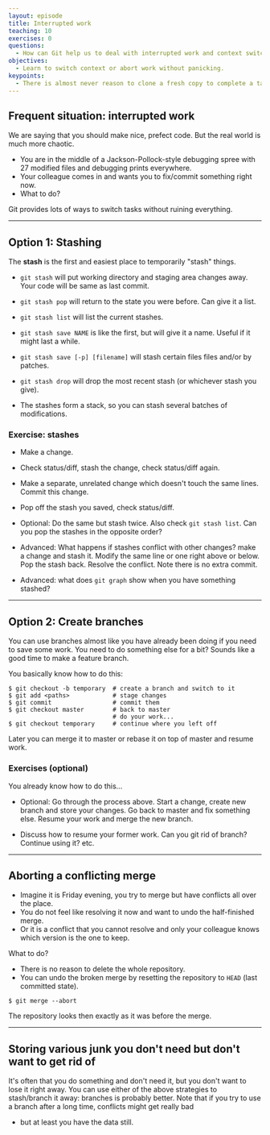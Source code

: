 ```yaml
---
layout: episode
title: Interrupted work
teaching: 10
exercises: 0
questions:
  - How can Git help us to deal with interrupted work and context switching?
objectives:
  - Learn to switch context or abort work without panicking.
keypoints:
  - There is almost never reason to clone a fresh copy to complete a task that you have in mind.
---
```


## Frequent situation: interrupted work

We are saying that you should make nice, prefect code.  But the real world is much more chaotic.

- You are in the middle of a Jackson-Pollock-style debugging spree with 27 modified files
  and debugging prints everywhere.
- Your colleague comes in and wants you to fix/commit something right now.
- What to do?

Git provides lots of ways to switch tasks without ruining everything.

---

## Option 1: Stashing

The **stash** is the first and easiest place to temporarily "stash"
things.

- `git stash` will put working directory and staging area changes
  away.  Your code will be same as last commit.

- `git stash pop` will return to the state you were before. Can give it a list.

- `git stash list` will list the current stashes.

- `git stash save NAME` is like the first, but will give it a name.
  Useful if it might last a while.

- `git stash save [-p] [filename]` will stash certain files files
  and/or by patches.

- `git stash drop` will drop the most recent stash (or whichever stash
  you give).

- The stashes form a stack, so you can stash several batches of modifications.


### Exercise: stashes

- Make a change.

- Check status/diff, stash the change, check status/diff again.

- Make a separate, unrelated change which doesn't touch the same
  lines.  Commit this change.

- Pop off the stash you saved, check status/diff.

- Optional: Do the same but stash twice.  Also check `git stash list`.
  Can you pop the stashes in the opposite order?

- Advanced: What happens if stashes conflict with other changes?  make
  a change and stash it.  Modify the same line or one right above or
  below.  Pop the stash back.  Resolve the conflict.  Note there is no
  extra commit.

- Advanced: what does `git graph` show when you have something
  stashed?

---

## Option 2: Create branches

You can use branches almost like you have already been doing if you
need to save some work.  You need to do something else for a bit?
Sounds like a good time to make a feature branch.

You basically know how to do this:

```shell
$ git checkout -b temporary  # create a branch and switch to it
$ git add <paths>            # stage changes
$ git commit                 # commit them
$ git checkout master        # back to master
                             # do your work...
$ git checkout temporary     # continue where you left off
```

Later you can merge it to master or rebase it on top of master and resume work.


### Exercises (optional)

You already know how to do this...

- Optional: Go through the process above.  Start a change, create new
  branch and store your changes.  Go back to master and fix something
  else.  Resume your work and merge the new branch.

- Discuss how to resume your former work.  Can you git rid of branch?
  Continue using it?  etc.

---

## Aborting a conflicting merge

- Imagine it is Friday evening, you try to merge but have conflicts all over the place.
- You do not feel like resolving it now and want to undo the half-finished merge.
- Or it is a conflict that you cannot resolve and only your colleague knows which version is the one to keep.

What to do?

- There is no reason to delete the whole repository.
- You can undo the broken merge by resetting the repository to `HEAD` (last committed state).

```shell
$ git merge --abort
```

The repository looks then exactly as it was before the merge.

---

## Storing various junk you don't need but don't want to get rid of

It's often that you do something and don't need it, but you don't want
to lose it right away.  You can use either of the above strategies to
stash/branch it away: branches is probably better.  Note that if you
try to use a branch after a long time, conflicts might get really bad
- but at least you have the data still.
